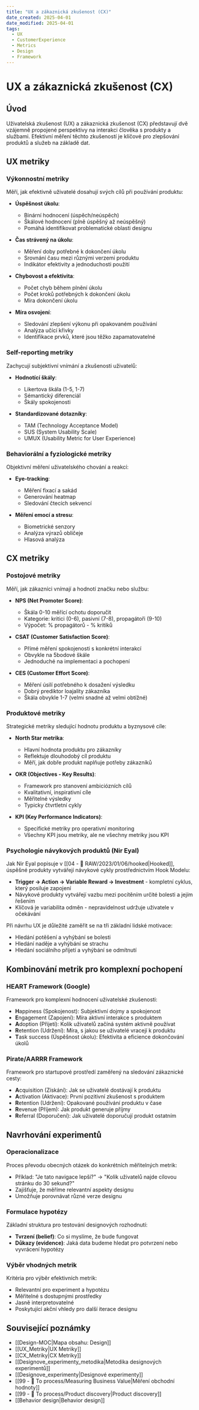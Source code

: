 ```yaml
---
title: "UX a zákaznická zkušenost (CX)"
date_created: 2025-04-01
date_modified: 2025-04-01
tags:
  - UX
  - CustomerExperience
  - Metrics
  - Design
  - Framework
---
```


# UX a zákaznická zkušenost (CX)

## Úvod
Uživatelská zkušenost (UX) a zákaznická zkušenost (CX) představují dvě vzájemně propojené perspektivy na interakci člověka s produkty a službami. Efektivní měření těchto zkušeností je klíčové pro zlepšování produktů a služeb na základě dat.

## UX metriky

### Výkonnostní metriky
Měří, jak efektivně uživatelé dosahují svých cílů při používání produktu:

- **Úspěšnost úkolu**: 
  - Binární hodnocení (úspěch/neúspěch)
  - Škálové hodnocení (plně úspěšný až neúspěšný)
  - Pomáhá identifikovat problematické oblasti designu

- **Čas strávený na úkolu**: 
  - Měření doby potřebné k dokončení úkolu
  - Srovnání času mezi různými verzemi produktu
  - Indikátor efektivity a jednoduchosti použití

- **Chybovost a efektivita**: 
  - Počet chyb během plnění úkolu
  - Počet kroků potřebných k dokončení úkolu
  - Míra dokončení úkolu

- **Míra osvojení**: 
  - Sledování zlepšení výkonu při opakovaném používání
  - Analýza učící křivky
  - Identifikace prvků, které jsou těžko zapamatovatelné

### Self-reporting metriky
Zachycují subjektivní vnímání a zkušenosti uživatelů:

- **Hodnotící škály**: 
  - Likertova škála (1-5, 1-7)
  - Sémantický diferenciál
  - Škály spokojenosti

- **Standardizované dotazníky**: 
  - TAM (Technology Acceptance Model)
  - SUS (System Usability Scale)
  - UMUX (Usability Metric for User Experience)

### Behaviorální a fyziologické metriky
Objektivní měření uživatelského chování a reakcí:

- **Eye-tracking**: 
  - Měření fixací a sakád
  - Generování heatmap
  - Sledování čtecích sekvencí

- **Měření emocí a stresu**: 
  - Biometrické senzory
  - Analýza výrazů obličeje
  - Hlasová analýza

## CX metriky

### Postojové metriky
Měří, jak zákazníci vnímají a hodnotí značku nebo službu:

- **NPS (Net Promoter Score)**: 
  - Škála 0-10 měřící ochotu doporučit
  - Kategorie: kritici (0-6), pasivní (7-8), propagátoři (9-10)
  - Výpočet: % propagátorů - % kritiků

- **CSAT (Customer Satisfaction Score)**: 
  - Přímé měření spokojenosti s konkrétní interakcí
  - Obvykle na 5bodové škále
  - Jednoduché na implementaci a pochopení

- **CES (Customer Effort Score)**: 
  - Měření úsilí potřebného k dosažení výsledku
  - Dobrý prediktor loajality zákazníka
  - Škála obvykle 1-7 (velmi snadné až velmi obtížné)

### Produktové metriky
Strategické metriky sledující hodnotu produktu a byznysové cíle:

- **North Star metrika**: 
  - Hlavní hodnota produktu pro zákazníky
  - Reflektuje dlouhodobý cíl produktu
  - Měří, jak dobře produkt naplňuje potřeby zákazníků

- **OKR (Objectives - Key Results)**: 
  - Framework pro stanovení ambiciózních cílů
  - Kvalitativní, inspirativní cíle
  - Měřitelné výsledky
  - Typicky čtvrtletní cykly

- **KPI (Key Performance Indicators)**: 
  - Specifické metriky pro operativní monitoring
  - Všechny KPI jsou metriky, ale ne všechny metriky jsou KPI

### Psychologie návykových produktů (Nir Eyal)
Jak Nir Eyal popisuje v [[04 - 💽 RAW/2023/01/06/hooked|Hooked]], úspěšné produkty vytvářejí návykové cykly prostřednictvím Hook Modelu:

- **Trigger → Action → Variable Reward → Investment** - kompletní cyklus, který posiluje zapojení
- Návykové produkty vytvářejí vazbu mezi pocítěním určité bolesti a jejím řešením
- Klíčová je variabilita odměn - nepravidelnost udržuje uživatele v očekávání

Při návrhu UX je důležité zaměřit se na tři základní lidské motivace:
- Hledání potěšení a vyhýbání se bolesti
- Hledání naděje a vyhýbání se strachu
- Hledání sociálního přijetí a vyhýbání se odmítnutí

## Kombinování metrik pro komplexní pochopení

### HEART Framework (Google)
Framework pro komplexní hodnocení uživatelské zkušenosti:

- **H**appiness (Spokojenost): Subjektivní dojmy a spokojenost
- **E**ngagement (Zapojení): Míra aktivní interakce s produktem
- **A**doption (Přijetí): Kolik uživatelů začíná systém aktivně používat
- **R**etention (Udržení): Míra, s jakou se uživatelé vracejí k produktu
- **T**ask success (Úspěšnost úkolu): Efektivita a eficience dokončování úkolů

### Pirate/AARRR Framework
Framework pro startupové prostředí zaměřený na sledování zákaznické cesty:

- **A**cquisition (Získání): Jak se uživatelé dostávají k produktu
- **A**ctivation (Aktivace): První pozitivní zkušenost s produktem
- **R**etention (Udržení): Opakované používání produktu v čase
- **R**evenue (Příjem): Jak produkt generuje příjmy
- **R**eferral (Doporučení): Jak uživatelé doporučují produkt ostatním

## Navrhování experimentů

### Operacionalizace
Proces převodu obecných otázek do konkrétních měřitelných metrik:

- Příklad: "Je tato navigace lepší?" → "Kolik uživatelů najde cílovou stránku do 30 sekund?"
- Zajišťuje, že měříme relevantní aspekty designu
- Umožňuje porovnávat různé verze designu

### Formulace hypotézy
Základní struktura pro testování designových rozhodnutí:

- **Tvrzení (belief)**: Co si myslíme, že bude fungovat
- **Důkazy (evidence)**: Jaká data budeme hledat pro potvrzení nebo vyvrácení hypotézy

### Výběr vhodných metrik
Kritéria pro výběr efektivních metrik:

- Relevantní pro experiment a hypotézu
- Měřitelné s dostupnými prostředky
- Jasně interpretovatelné
- Poskytující akční vhledy pro další iterace designu

## Související poznámky
- [[Design-MOC|Mapa obsahu: Design]]
- [[UX_Metriky|UX Metriky]]
- [[CX_Metriky|CX Metriky]]
- [[Designove_experimenty_metodika|Metodika designových experimentů]]
- [[Designove_experimenty|Designové experimenty]]
- [[99 - 📄 To process/Measuring Business Value|Měření obchodní hodnoty]]
- [[99 - 📄 To process/Product discovery|Product discovery]]
- [[Behavior design|Behavior design]]
